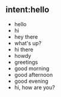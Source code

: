 ## intent:hello
- hello
- hi
- hey there
- what's up?
- hi there
- howdy
- greetings
- good morning
- good afternoon
- good evening
- hi, how are you?